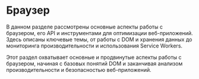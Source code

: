 # Браузер

В данном разделе рассмотрены основные аспекты работы с браузером, его API и инструментами для оптимизации веб-приложений. Здесь описаны ключевые темы, от работы с DOM и хранения данных до мониторинга производительности и использования Service Workers.

Этот раздел охватывает основные и продвинутые аспекты работы с браузером, начиная с базовых понятий DOM и заканчивая анализом производительности и безопасностью веб-приложений.